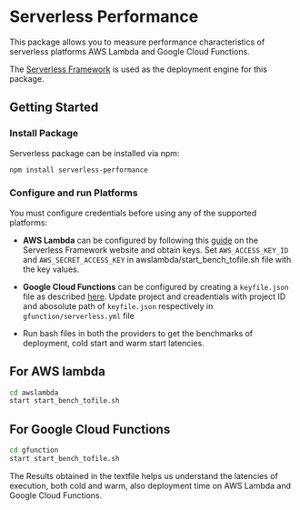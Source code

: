 # Serverless Performance

This package allows you to measure performance characteristics of serverless platforms AWS Lambda and Google Cloud Functions.

The <a href='http://www.serverless.com'>Serverless Framework</a> is used as the deployment engine for this package.

## Getting Started

### Install Package

Serverless package can be installed via npm:

```bash
npm install serverless-performance
```

### Configure and run Platforms

You must configure credentials before using any of the supported platforms:

* **AWS Lambda** can be configured by following this <a href='https://serverless.com/framework/docs/providers/aws/guide/credentials/'>guide</a> on the Serverless Framework website and obtain keys.
Set `AWS_ACCESS_KEY_ID` and `AWS_SECRET_ACCESS_KEY` in awslambda/start_bench_tofile.sh file with the key values.

* **Google Cloud Functions** can be configured by creating a `keyfile.json` file as described <a href='https://github.com/serverless/serverless-google-cloudfunctions'>here</a>. Update project and creadentials with project ID and abosolute path of `keyfile.json` respectively in `gfunction/serverless.yml` file

* Run bash files in both the providers to get the benchmarks of deployment, cold start and warm start latencies.

## For AWS lambda
 ```bash
 cd awslambda 
 start start_bench_tofile.sh 
 ```
 
## For Google Cloud Functions
 ```bash
 cd gfunction
 start start_bench_tofile.sh
 ```


The Results obtained in the textfile helps us understand the latencies of execution, both cold and warm, also deployment time on AWS Lambda and Google Cloud Functions.
